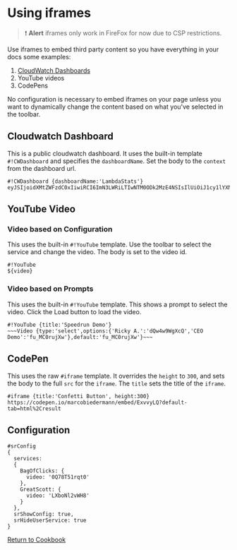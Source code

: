 # Using iframes

> ❗ **Alert** iframes only work in FireFox for now due to CSP restrictions.

Use iframes to embed third party content so you have everything in your docs some examples:

1. [CloudWatch Dashboards](https://docs.aws.amazon.com/AmazonCloudWatch/latest/monitoring/cloudwatch-dashboard-sharing.html)
2. YouTube videos
3. CodePens

No configuration is necessary to embed iframes on your page unless you want to dynamically change the content based on what you've selected in the toolbar.

## Cloudwatch Dashboard

This is a public cloudwatch dashboard.  It uses the built-in template `#!CWDashboard` and specifies the `dashboardName`.  Set the body to the `context` from the dashboard url.

```
#!CWDashboard {dashboardName:'LambdaStats'}
eyJSIjoidXMtZWFzdC0xIiwiRCI6ImN3LWRiLTIwNTM0ODk2MzE4NSIsIlUiOiJ1cy1lYXN0LTFfUmt2d0hPZlV1IiwiQyI6IjdwZGVzZ2dmZ2VhczVsamwxZDVmdXBqcGFzIiwiSSI6InVzLWVhc3QtMTphYTgzYmZlMy1jODdlLTQyMDItYjZjZS1lZjZkMTIwZDIyOTciLCJNIjoiUHVibGljIn0%3D
```

## YouTube Video

### Video based on Configuration
This uses the built-in `#!YouTube` template.  Use the toolbar to select the service and change the video.  The body is set to the video id.

```
#!YouTube
${video}
```

### Video based on Prompts
This uses the built-in `#!YouTube` template.  This shows a prompt to select the video.  Click the Load button to load the video.

```
#!YouTube {title:'Speedrun Demo'}
~~~Video {type:'select',options:{'Ricky A.':'dQw4w9WgXcQ','CEO Demo':'fu_MC0rujXw'},default:'fu_MC0rujXw'}~~~
```

## CodePen

This uses the raw `#iframe` template.  It overrides the `height` to `300`, and sets the body to the full `src` for the `iframe`.  The `title` sets the title of the `iframe`.

```
#iframe {title:'Confetti Button', height:300}
https://codepen.io/marcobiedermann/embed/ExvvyLQ?default-tab=html%2Cresult
```

## Configuration
```
#srConfig
{
  services:
  {
    BagOfClicks: {
      video: '0Q78T51rqt0'
    },
    GreatScott: {
      video: 'LXboNl2vWH8'
    }
  },
  srShowConfig: true,
  srHideUserService: true
}

```

[Return to Cookbook](https://github.com/No-Backspace-Crew/Speedrun/wiki/Cookbook)
